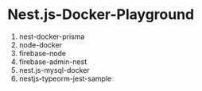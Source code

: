# Nest.js-Docker-Playground

1. nest-docker-prisma
2. node-docker
3. firebase-node
4. firebase-admin-nest
5. nest.js-mysql-docker
6. nestjs-typeorm-jest-sample
